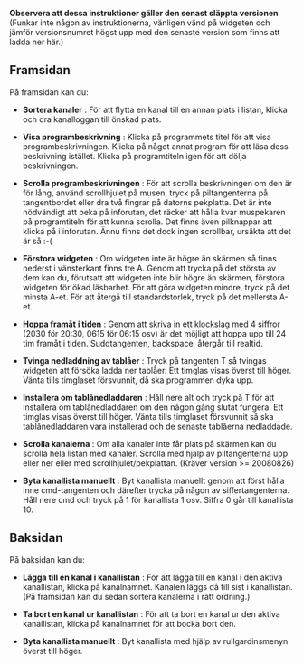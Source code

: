 **Observera att dessa instruktioner gäller den senast släppta versionen**
(Funkar inte någon av instruktionerna, vänligen vänd på widgeten och jämför versionsnumret högst upp med den senaste version som finns att ladda ner här.)

## Framsidan ##
På framsidan kan du:

  * **Sortera kanaler** : För att flytta en kanal till en annan plats i listan, klicka och dra kanalloggan till önskad plats.

  * **Visa programbeskrivning** : Klicka på programmets titel för att visa programbeskrivningen. Klicka på något annat program för att läsa dess beskrivning istället. Klicka på programtiteln igen för att dölja beskrivningen.

  * **Scrolla programbeskrivningen** : För att scrolla beskrivningen om den är för lång, använd scrollhjulet på musen, tryck på piltangenterna på tangentbordet eller dra två fingrar på datorns pekplatta. Det är inte nödvändigt att peka på inforutan, det räcker att hålla kvar muspekaren på programtiteln för att kunna scrolla. Det finns även pilknappar att klicka på i inforutan. Ännu finns det dock ingen scrollbar, ursäkta att det är så :-(

  * **Förstora widgeten** : Om widgeten inte är högre än skärmen så finns nederst i vänsterkant finns tre A. Genom att trycka på det största av dem kan du, förutsatt att widgeten inte blir högre än skärmen, förstora widgeten för ökad läsbarhet. För att göra widgeten mindre, tryck på det minsta A-et. För att återgå till standardstorlek, tryck på det mellersta A-et.

  * **Hoppa framåt i tiden** : Genom att skriva in ett klockslag med 4 siffror (2030 för 20:30, 0615 för 06:15 osv) är det möjligt att hoppa upp till 24 tim framåt i tiden. Suddtangenten, backspace, återgår till realtid.

  * **Tvinga nedladdning av tablåer** : Tryck på tangenten T så tvingas widgeten att försöka ladda ner tablåer. Ett timglas visas överst till höger. Vänta tills timglaset försvunnit, då ska programmen dyka upp.

  * **Installera om tablånedladdaren** : Håll nere alt och tryck på T för att installera om tablånedladdaren om den någon gång slutat fungera. Ett timglas visas överst till höger. Vänta tills timglaset försvunnit så ska tablånedladdaren vara installerad och de senaste tablåerna nedladdade.

  * **Scrolla kanalerna** : Om alla kanaler inte får plats på skärmen kan du scrolla hela listan med kanaler. Scrolla med hjälp av piltangenterna upp eller ner eller med scrollhjulet/pekplattan. (Kräver version >= 20080826)

  * **Byta kanallista manuellt** : Byt kanallista manuellt genom att först hålla inne cmd-tangenten och därefter trycka på någon av siffertangenterna. Håll nere cmd och tryck på 1 för kanallista 1 osv. Siffra 0 går till kanallista 10.

## Baksidan ##
På baksidan kan du:

  * **Lägga till en kanal i kanallistan** : För att lägga till en kanal i den aktiva kanallistan, klicka på kanalnamnet. Kanalen läggs då till sist i kanallistan. (På framsidan kan du sedan sortera kanalerna i rätt ordning.)

  * **Ta bort en kanal ur kanallistan** : För att ta bort en kanal ur den aktiva kanallistan, klicka på kanalnamnet för att bocka bort den.

  * **Byta kanallista manuellt** : Byt kanallista med hjälp av rullgardinsmenyn överst till höger.